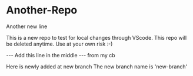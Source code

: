 # Another-Repo

Another new line

This is a new repo to test for local changes through VScode.
This repo will be deleted anytime.
Use at your own risk :-)

--- Add this line in the middle
--- from my cb

Here is newly added at new branch
The new branch name is 'new-branch'
